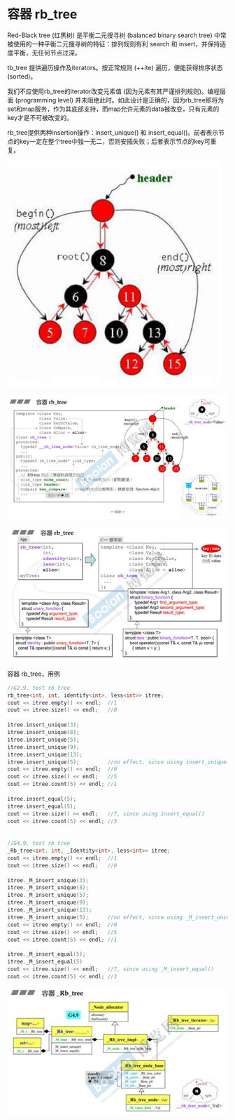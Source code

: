 # 容器 rb_tree

Red-Black tree (红黑树) 是平衡二元搜寻树 (balanced binary search tree) 中常被使用的一种平衡二元搜寻树的特征：排列规则有利 search 和 insert，并保持适度平衡，无任何节点过深。

tb_tree 提供遍历操作及iterators。按正常规则 (++ite) 遍历，便能获得排序状态 (sorted)。

我们不应使用rb_tree的iterator改变元素值 (因为元素有其严谨排列规则)。编程层面 (programming level) 并未阻绝此时。如此设计是正确的，因为rb_tree即将为set和map服务，作为其底部支持，而map允许元素的data被改变，只有元素的key才是不可被改变的。

rb_tree提供两种insertion操作：insert_unique() 和 insert_equal()。前者表示节点的key一定在整个tree中独一无二，否则安插失败；后者表示节点的key可重复。

![image-20230327182945268](assets/image-20230327182945268.png)



![image-20230327183015344](assets/image-20230327183015344.png)



![image-20230327183040527](assets/image-20230327183040527.png)



容器 rb_tree，用例

```cpp
//G2.9, test rb_tree
rb_tree<int, int, identify<int>, less<int>> itree;
cout << itree.empty() << endl;	//1
cout << itree.size() << endl;	//0

itree.insert_unique(3);
itree.insert_unique(8);
itree.insert_unique(5);
itree.insert_unique(9);
itree.insert_unique(13);
itree.insert_unique(5);			//no effect, since using insert_unique()
cout << itree.empty() << endl;	//0
cout << itree.size() << endl;	//5
cout << itree.count(5) << endl;	//1

itree.insert_equal(5);
itree.insert_equal(5);
cout << itree.size() << endl;	//7, since using insert_equal()
cout << itree.count(5) << endl;	//3


//G4.9, test rb_tree
_Rb_tree<int, int, _Identity<int>, less<int>> itree;
cout << itree.empty() << endl;	//1
cout << itree.size() << endl;	//0

itree._M_insert_unique(3);
itree._M_insert_unique(8);
itree._M_insert_unique(5);
itree._M_insert_unique(9);
itree._M_insert_unique(13);
itree._M_insert_unique(5);		//no effect, since using _M_insert_unique()
cout << itree.empty() << endl;	//0
cout << itree.size() << endl;	//5
cout << itree.count(5) << endl;	//1

itree._M_insert_equal(5);
itree._M_insert_equal(5)
cout << itree.size() << endl;	//7, since using _M_insert_equal()
cout << itree.count(5) << endl;	//3
```



![image-20230327185053250](assets/image-20230327185053250.png)
